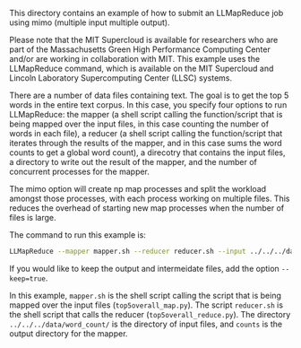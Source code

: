 
This directory contains an example of how to submit an LLMapReduce job using mimo (multiple input multiple output).

Please note that the MIT Supercloud is available for researchers who are part of the Massachusetts Green High Performance Computing Center and/or are working in collaboration with MIT.  This example uses the LLMapReduce command, which is available on the MIT Supercloud and Lincoln Laboratory Supercomputing Center (LLSC) systems.

There are a number of data files containing text. The goal is to get the top 5 words in the entire text corpus. In this case, you specify four options to run LLMapReduce: the mapper (a shell script calling the function/script that is being mapped over the input files, in this case counting the number of words in each file), a reducer (a shell script calling the function/script that iterates through the results of the mapper, and in this case sums the word counts to get a global word count), a direcotry that contains the input files, a directory to write out the result of the mapper, and the number of concurrent processes for the mapper.

The mimo option will create np map processes and split the workload amongst those processes, with each process working on multiple files. This reduces the overhead of starting new map processes when the number of files is large.

The command to run this example is:

```bash
LLMapReduce --mapper mapper.sh --reducer reducer.sh --input ../../../data/word_count/ --output counts --apptype=mimo --np=4
```

If you would like to keep the output and intermeidate files, add the option `--keep=true`.

In this example, `mapper.sh` is the shell script calling the script that is being mapped over the input files (`top5overall_map.py`). The script `reducer.sh` is the shell script that calls the reducer (`top5overall_reduce.py`). The directory `../../../data/word_count/` is the directory of input files, and `counts` is the output directory for the mapper.